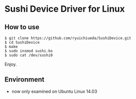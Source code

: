 # Sushi Device Driver for Linux

## How to use

	$ git clone https://github.com/ryuichiueda/SushiDevice.git
	$ cd SushiDevice
	$ make
	$ sudo insmod sushi.ko
	$ sudo cat /dev/sushi0

Enjoy.

## Environment

- now only examined on Ubuntu Linux 14.03

